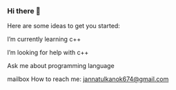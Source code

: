 ### Hi there 👋
Here are some ideas to get you started:

 I’m currently learning c++
 
 I’m looking for help with c++
 
 Ask me about programming language
 
 mailbox How to reach me: jannatulkanok674@gmail.com
